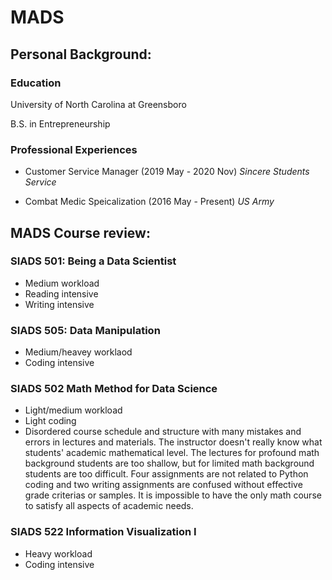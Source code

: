 # MADS
## Personal Background:
### Education
University of North Carolina at Greensboro

B.S. in Entrepreneurship 
### Professional Experiences
* Customer Service Manager (2019 May - 2020 Nov)
  *Sincere Students Service*

* Combat Medic Speicalization (2016 May - Present)
  *US Army*

## MADS Course review:
### SIADS 501: Being a Data Scientist
* Medium workload
* Reading intensive
* Writing intensive

### SIADS 505: Data Manipulation
* Medium/heavey worklaod
* Coding intensive

### SIADS 502 Math Method for Data Science
* Light/medium workload
* Light coding 
* Disordered course schedule and structure with many mistakes and errors in lectures and materials. The instructor doesn't really know what students' academic mathematical level. The lectures for profound math background students are too shallow, but for limited math background students are too difficult. Four assignments are not related to Python coding and two writing assignments are confused without effective grade criterias or samples. It is impossible to have the only math course to satisfy all aspects of academic needs.

### SIADS 522 Information Visualization I
* Heavy workload
* Coding intensive
